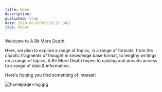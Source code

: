 ```yaml
---
title: Home
description: 
published: true
date: 2020-06-01T00:23:27.148Z
tags: about
---
```


Welcome to A Bit More Depth,

Here, we plan to explore a range of topics, in a range of formats, from the chaotic fragments of thought in knowledge base format, to lengthy writings on a range of topics, A Bit More Depth hopes to catalog and provide access to a range of data &amp; information.

Here's hoping you find something of interest!

![homepage-img.jpg](/homepage-img.jpg)